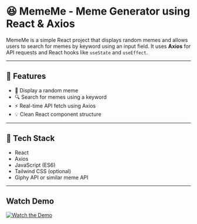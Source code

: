 # 😆 MemeMe - Meme Generator using React & Axios

MemeMe is a simple React project that displays random memes and allows users to search for memes by keyword using an input field. It uses **Axios** for API requests and React hooks like `useState` and `useEffect`.

---

## 📌 Features

- 🎲 Display a random meme
- 🔍 Search for memes using a keyword
- ⚡ Real-time API fetch using Axios
- 💡 Clean React component structure

---

## 🔧 Tech Stack

- React
- Axios
- JavaScript (ES6)
- Tailwind CSS (optional)
- Giphy API or similar meme API

---
## Watch Demo
[![Watch the Demo](https://img.youtube.com/vi/DlLUbUmZLuw/0.jpg)](https://youtu.be/DlLUbUmZLuw)


